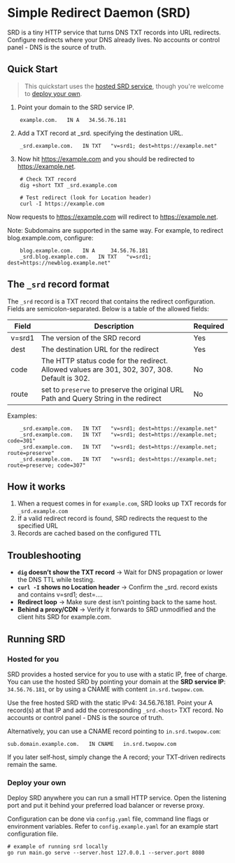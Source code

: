 # Simple Redirect Daemon (SRD)

SRD is a tiny HTTP service that turns DNS TXT records into URL redirects. Configure redirects where your DNS already lives. No accounts or control panel - DNS is the source of truth.

## Quick Start

> This quickstart uses the [hosted SRD service](#hosted-for-you), though you're welcome to [deploy your own](#deploy-your-own).

1. Point your domain to the SRD service IP.

```
    example.com.   IN A   34.56.76.181
```

2. Add a TXT record at _srd.<host> specifying the destination URL.

```
    _srd.example.com.   IN TXT   "v=srd1; dest=https://example.net"
```

3. Now hit https://example.com and you should be redirected to https://example.net.

```
    # Check TXT record
    dig +short TXT _srd.example.com

    # Test redirect (look for Location header)
    curl -I https://example.com
```

Now requests to https://example.com will redirect to https://example.net.

Note: Subdomains are supported in the same way. For example, to redirect blog.example.com, configure:

```
    blog.example.com.   IN A     34.56.76.181
    _srd.blog.example.com.   IN TXT   "v=srd1; dest=https://newblog.example.net"
```

## The `_srd` record format

The `_srd` record is a TXT record that contains the redirect configuration. Fields are semicolon-separated. Below is a table of the allowed fields:

| Field | Description | Required |
|-------|-------------|----------|
| v=srd1 | The version of the SRD record | Yes |
| dest | The destination URL for the redirect | Yes |
| code | The HTTP status code for the redirect. Allowed values are 301, 302, 307, 308. Default is 302. | No |
| route | set to `preserve` to preserve the original URL Path and Query String in the redirect | No |

Examples:

```
    _srd.example.com.   IN TXT   "v=srd1; dest=https://example.net"
    _srd.example.com.   IN TXT   "v=srd1; dest=https://example.net; code=301"
    _srd.example.com.   IN TXT   "v=srd1; dest=https://example.net; route=preserve"
    _srd.example.com.   IN TXT   "v=srd1; dest=https://example.net; route=preserve; code=307"
```

## How it works

1. When a request comes in for `example.com`, SRD looks up TXT records for `_srd.example.com`
2. If a valid redirect record is found, SRD redirects the request to the specified URL
3. Records are cached based on the configured TTL

## Troubleshooting

- **`dig` doesn’t show the TXT record** → Wait for DNS propagation or lower the DNS TTL while testing.
- **`curl -I` shows no Location header** → Confirm the _srd.<host> record exists and contains v=srd1; dest=....
- **Redirect loop** → Make sure dest isn’t pointing back to the same host.
- **Behind a proxy/CDN** → Verify it forwards to SRD unmodified and the client hits SRD for example.com.

## Running SRD

### Hosted for you

SRD provides a hosted service for you to use with a static IP, free of charge. You can use the hosted SRD by pointing your domain at the **SRD service IP**: `34.56.76.181`, or by using a CNAME with content `in.srd.twopow.com`.

Use the free hosted SRD with the static IPv4: 34.56.76.181. Point your A record(s) at that IP and add the corresponding `_srd.<host>` TXT record. No accounts or control panel - DNS is the source of truth.

Alternatively, you can use a CNAME record pointing to `in.srd.twopow.com`:

```
sub.domain.example.com.   IN CNAME   in.srd.twopow.com
```

If you later self‑host, simply change the A record; your TXT‑driven redirects remain the same.

### Deploy your own

Deploy SRD anywhere you can run a small HTTP service. Open the listening port and put it behind your preferred load balancer or reverse proxy.

Configuration can be done via `config.yaml` file, command line flags or environment variables. Refer to `config.example.yaml` for an example start configuration file.

```
# example of running srd locally
go run main.go serve --server.host 127.0.0.1 --server.port 8080
```


